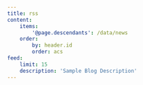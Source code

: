 ```yaml
---
title: rss
content:
    items:
        '@page.descendants': /data/news
    order:
        by: header.id
        order: acs
feed:
    limit: 15
    description: 'Sample Blog Description'
---
```


